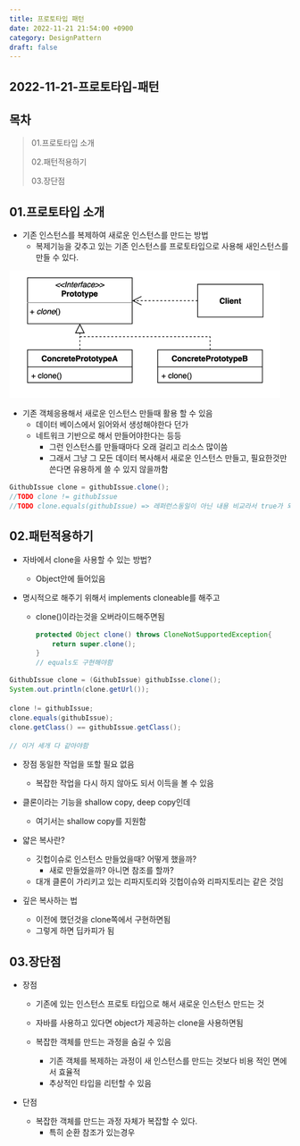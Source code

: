 ```yaml
---
title: 프로토타입 패턴
date: 2022-11-21 21:54:00 +0900
category: DesignPattern
draft: false
---
```


## 2022-11-21-프로토타입-패턴

## 목차

> 01.프로토타입 소개
>
> 02.패턴적용하기
>
> 03.장단점

## 01.프로토타입 소개

- 기존 인스턴스를 복제하여 새로운 인스턴스를 만드는 방법
  - 복제기능을 갖추고 있는 기존 인스턴스를 프로토타입으로 사용해 새인스턴스를 만들 수 있다.

![image-20221121221921479](../../assets/img/post/2022-11-21-프로토타입-패턴/image-20221121221921479.png)

- 기존 객체응용해서 새로운 인스턴스 만들때 활용 할 수 있음
  - 데이터 베이스에서 읽어와서 생성해야한다 던가
  - 네트워크 기반으로 해서 만들어야한다는 등등 
    - 그런 인스턴스를 만들때마다 오래 걸리고 리소스 많이씀
    - 그래서 그냥 그 모든 데이터 복사해서 새로운 인스턴스 만들고, 필요한것만 쓴다면 유용하게 쓸 수 있지 않을까함

```cs
GithubIssue clone = githubIssue.clone();
//TODO clone != githubIssue
//TODO clone.equals(githubIssue) => 레퍼런스동일이 아닌 내용 비교라서 true가 되어야함
```

## 02.패턴적용하기

- 자바에서 clone을 사용할 수 있는 방법?

  - Object안에 들어있음

- 명시적으로 해주기 위해서 implements cloneable를 해주고

  - clone()이라는것을 오버라이드해주면됨

    ```java
    protected Object clone() throws CloneNotSupportedException{
        return super.clone();
    }
    // equals도 구현해야함
    ```

```java
GithubIssue clone = (GithubIssue) githubIsse.clone();
System.out.println(clone.getUrl());

clone != githubIssue;
clone.equals(githubIssue);
clone.getClass() == githubIssue.getClass();

// 이거 세개 다 같아야함

```

- 장점 동일한 작업을 또할 필요 없음
  - 복잡한 작업을 다시 하지 않아도 되서 이득을 볼 수 있음
- 클론이라는 기능을 shallow copy, deep copy인데
  - 여기서는 shallow copy를 지원함
- 얇은 복사란?
  - 깃헙이슈로 인스턴스 만들었을때? 어떻게 했을까?
    - 새로 만들었을까? 아니면 참조를 할까?
  - 대개 클론이 가리키고 있는 리파지토리와 깃헙이슈와 리파지토리는 같은 것임

- 깊은 복사하는 법
  - 이전에 했던것을 clone쪽에서 구현하면됨
  - 그렇게 하면 딥카피가 됨

## 03.장단점

- 장점

  - 기존에 있는 인스턴스 프로토 타입으로 해서 새로운 인스턴스 만드는 것
  - 자바를 사용하고 있다면 object가 제공하는 clone을 사용하면됨

  - 복잡한 객체를 만드는 과정을 숨길 수 있음
    - 기존 객체를 복제하는 과정이 새 인스턴스를 만드는 것보다 비용 적인 면에서 효율적
    - 추상적인 타입을 리턴할 수 있음

- 단점
  - 복잡한 객체를 만드는 과정 자체가 복잡할 수 있다.
    - 특히 순환 참조가 있는경우